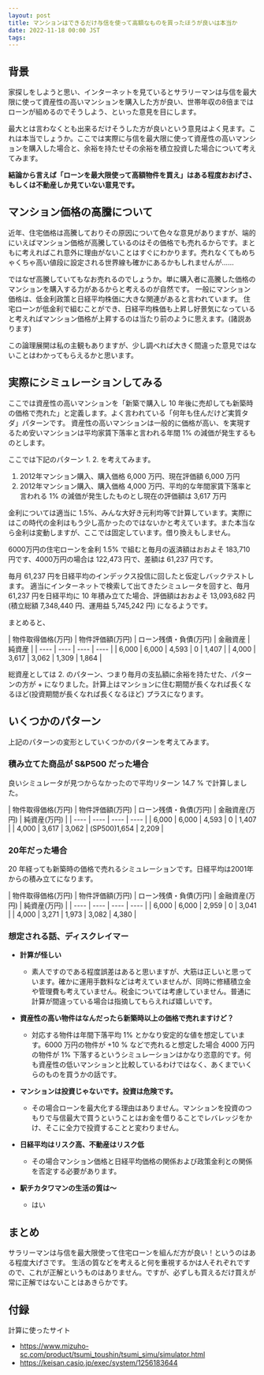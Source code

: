 ```yaml
---
layout: post
title: マンションはできるだけ与信を使って高額なものを買ったほうが良いは本当か
date: 2022-11-18 00:00 JST
tags:
---
```


## 背景
家探しをしようと思い、インターネットを見ているとサラリーマンは与信を最大限に使って資産性の高いマンションを購入した方が良い、世帯年収の8倍まではローンが組めるのでそうしよう、といった意見を目にします。

最大とは言わなくとも出来るだけそうした方が良いという意見はよく見ます。これは本当でしょうか。ここでは実際に与信を最大限に使って資産性の高いマンションを購入した場合と、余裕を持たせその余裕を積立投資した場合について考えてみます。

**結論から言えば「ローンを最大限使って高額物件を買え」はある程度おおげさ、もしくは不動産しか見ていない意見です。**


## マンション価格の高騰について
近年、住宅価格は高騰しておりその原因について色々な意見がありますが、端的にいえばマンション価格が高騰しているのはその価格でも売れるからです。まともに考えればこれ意外に理由がないことはすぐにわかります。売れなくてもめちゃくちゃ高い値段に設定される世界線も確かにあるかもしれませんが……

ではなぜ高騰していてもなお売れるのでしょうか。単に購入者に高騰した価格のマンションを購入する力があるからと考えるのが自然です。
一般にマンション価格は、低金利政策と日経平均株価に大きな関連があると言われています。
住宅ローンが低金利で組むことができ、日経平均株価も上昇し好景気になっていると考えればマンション価格が上昇するのは当たり前のように思えます。(諸説あります)

この論理展開は私の主観もありますが、少し調べれば大きく間違った意見ではないことはわかってもらえるかと思います。

## 実際にシミュレーションしてみる

ここでは資産性の高いマンションを「新築で購入し 10 年後に売却しても新築時の価格で売れた」と定義します。よく言われている「何年も住んだけど実質タダ」パターンです。
資産性の高いマンションは一般的に価格が高い、を実現するため安いマンションは平均家賃下落率と言われる年間 1% の減価が発生するものとします。

ここでは下記のパターン 1. 2. を考えてみます。

1. 2012年マンション購入、購入価格 6,000 万円、現在評価額 6,000 万円
2. 2012年マンション購入、購入価格 4,000 万円、平均的な年間家賃下落率と言われる 1% の減価が発生したものとし現在の評価額は 3,617 万円

金利については適当に 1.5%、みんな大好き元利均等で計算しています。実際にはこの時代の金利はもう少し高かったのではないかと考えています。また本当なら金利は変動しますが、ここでは固定しています。借り換えもしません。

6000万円の住宅ローンを金利 1.5% で組むと毎月の返済額はおおよそ 183,710 円です、4000万円の場合は 122,473 円で、差額は 61,237 円です。

毎月 61,237 円を日経平均のインデックス投信に回したと仮定しバックテストします。
適当にインターネットで検索して出てきたシミュレータを回すと、毎月 61,237 円を日経平均に 10 年積み立てた場合、評価額はおおよそ 13,093,682 円 (積立総額 7,348,440 円、運用益 5,745,242 円) になるようです。

まとめると、

|  物件取得価格(万円)  |  物件評価額(万円)  | ローン残債・負債(万円) | 金融資産 | 純資産 |
| ---- | ---- | ---- | ---- |
|  6,000  |  6,000  | 4,593 | 0 | 1,407 | 
|  4,000  |  3,617  | 3,062 | 1,309 | 1,864 |

総資産としては 2. のパターン、つまり毎月の支払額に余裕を持たせた、パターンの方が + になりました。計算上はマンションに住む期間が長くなれば長くなるほど(投資期間が長くなれば長くなるほど) プラスになります。

## いくつかのパターン
上記のパターンの変形としていくつかのパターンを考えてみます。

### 積み立てた商品が S&P500 だった場合
良いシミュレータが見つからなかったので平均リターン 14.7 % で計算しました。

|  物件取得価格(万円)  |  物件評価額(万円)  | ローン残債・負債(万円) | 金融資産(万円) | 純資産(万円) |
| ---- | ---- | ---- | ---- |
|  6,000  |  6,000  | 4,593 | 0 | 1,407 | 
|  4,000  |  3,617  | 3,062 | (SP500)1,654 | 2,209 |

### 20年だった場合
20 年経っても新築時の価格で売れるシミュレーションです。日経平均は2001年からの積み立てになります。

|  物件取得価格(万円)  |  物件評価額(万円)  | ローン残債・負債(万円) | 金融資産(万円) | 純資産(万円) |
| ---- | ---- | ---- | ---- |
|  6,000  |  6,000  | 2,959 | 0 | 3,041 | 
|  4,000  |  3,271  | 1,973 | 3,082 | 4,380 |

### 想定される話、ディスクレイマー
* **計算が怪しい**
  * 素人ですのである程度誤差はあると思いますが、大筋は正しいと思っています。確かに運用手数料などは考えていませんが、同時に修繕積立金や管理費も考えていません。税金については考慮していません。普通に計算が間違っている場合は指摘してもらえれば嬉しいです。

* **資産性の高い物件はなんだったら新築時以上の価格で売れますけど？**
  * 対応する物件は年間下落平均 1% とかなり安定的な値を想定しています。6000 万円の物件が +10 % などで売れると想定した場合 4000 万円の物件が 1% 下落するというシミュレーションはかなり恣意的です。何も資産性の低いマンションと比較しているわけではなく、あくまでいくらのものを買うかの話です。

* **マンションは投資じゃないです。投資は危険です。**
  * その場合ローンを最大化する理由はありません。マンションを投資のつもりで与信最大で買うということはお金を借りることでレバレッジをかけ、そこに全力で投資することと変わりません。

* **日経平均はリスク高、不動産はリスク低**
  * その場合マンション価格と日経平均価格の関係および政策金利との関係を否定する必要があります。

* **駅チカタワマンの生活の質は～**
  * はい

## まとめ
サラリーマンは与信を最大限使って住宅ローンを組んだ方が良い！というのはある程度大げさです。
生活の質などを考えると何を重視するかは人それぞれですので、これが正解というものはありません。ですが、必ずしも買えるだけ買えが常に正解ではないことはあきらかです。

## 付録
計算に使ったサイト
* https://www.mizuho-sc.com/product/tsumi_toushin/tsumi_simu/simulator.html
* https://keisan.casio.jp/exec/system/1256183644
